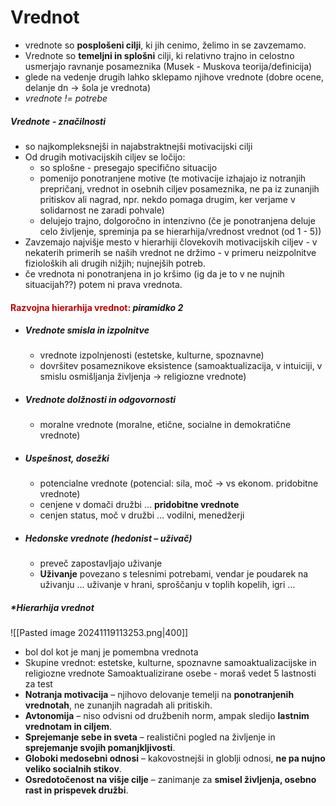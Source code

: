 # Vrednot
- vrednote so **posplošeni cilji**, ki jih cenimo, želimo in se zavzemamo.
- Vrednote so **temeljni in splošni** cilji, ki relativno trajno in celostno usmerjajo ravnanje posameznika (Musek - Muskova teorija/definicija)
- glede na vedenje drugih lahko sklepamo njihove vrednote (dobre ocene, delanje dn $\rightarrow$ šola je vrednota) 
- *vrednote != potrebe*
##### Vrednote - značilnosti
- so najkompleksnejši in najabstraktnejši motivacijski cilji
- Od drugih motivacijskih ciljev se ločijo:
	- so splošne - presegajo specifično situacijo
	- pomenijo ponotranjene motive (te motivacije izhajajo iz notranjih prepričanj, vrednot in osebnih ciljev posameznika, ne pa iz zunanjih pritiskov ali nagrad, npr. nekdo pomaga drugim, ker verjame v solidarnost ne zaradi pohvale)
	- delujejo trajno, dolgoročno in intenzivno (če je ponotranjena deluje celo življenje, spreminja pa se hierarhija/vrednost vrednot (od 1 - 5))
- Zavzemajo najvišje mesto v hierarhiji človekovih motivacijskih ciljev - v nekaterih primerih se naših vrednot ne držimo - v primeru neizpolnitve fizioloških ali drugih nižjih; nujnejših potreb.
- če vrednota ni ponotranjena in jo kršimo (ig da je to v ne nujnih situacijah??) potem ni prava vrednota.

#### <font color="#c00000">Razvojna hierarhija vrednot:</font> _piramidko 2_
- ##### **Vrednote smisla in izpolnitve**
    - vrednote izpolnjenosti (estetske, kulturne, spoznavne)
    - dovršitev posameznikove eksistence (samoaktualizacija, v intuiciji, v smislu osmišljanja življenja → religiozne vrednote)
- ##### **Vrednote dolžnosti in odgovornosti**
    - moralne vrednote (moralne, etične, socialne in demokratične vrednote)
- ##### **Uspešnost, dosežki**
    - potencialne vrednote (potencial: sila, moč → vs ekonom. pridobitne vrednote)
    - cenjene v domači družbi … **pridobitne vrednote**
    - cenjen status, moč v družbi … vodilni, menedžerji
- ##### **Hedonske vrednote** (_hedonist – uživač_)
    - preveč zapostavljajo uživanje
    - **Uživanje** povezano s telesnimi potrebami, vendar je poudarek na uživanju … uživanje v hrani, sproščanju v toplih kopelih, igri …
##### *Hierarhija vrednot

![[Pasted image 20241119113253.png|400]]
- bol dol kot je manj je pomembna vrednota
- Skupine vrednot: estetske, kulturne, spoznavne samoaktualizacijske in religiozne vrednote
Samoaktualizirane osebe - moraš vedet 5 lastnosti za test
- **Notranja motivacija** – njihovo delovanje temelji na **ponotranjenih vrednotah**, ne zunanjih nagradah ali pritiskih.
- **Avtonomija** – niso odvisni od družbenih norm, ampak sledijo **lastnim vrednotam in ciljem**.
- **Sprejemanje sebe in sveta** – realistični pogled na življenje in **sprejemanje svojih pomanjkljivosti**.
- **Globoki medosebni odnosi** – kakovostnejši in globlji odnosi, **ne pa nujno veliko socialnih stikov**.
- **Osredotočenost na višje cilje** – zanimanje za **smisel življenja, osebno rast in prispevek družbi**.